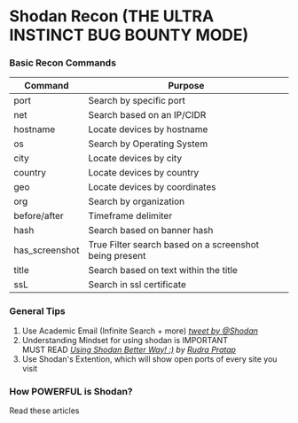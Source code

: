 # Shodan Recon (THE ULTRA INSTINCT BUG BOUNTY MODE)

### Basic Recon Commands

Command         | Purpose
----------------|-----------------------------------
port            | Search by specific port
net             | Search based on an IP/CIDR
hostname        | Locate devices by hostname
os              | Search by Operating System
city            | Locate devices by city
country         | Locate devices by country
geo             | Locate devices by coordinates
org             | Search by organization
before/after    | Timeframe delimiter
hash            | Search based on banner hash
has_screenshot  | True Filter search based on a screenshot being present
title           | Search based on text within the title
ssL             | Search in ssl certificate

### General Tips
1. Use Academic Email (Infinite Search + more) *[tweet by @Shodan](https://twitter.com/shodanhq/status/1036715482664054785)*
2. Understanding Mindset for using shodan is IMPORTANT  
MUST READ *[Using Shodan Better Way! :)](https://medium.com/bugbountywriteup/using-shodan-better-way-b40f330e45f6) by [Rudra Pratap](https://twitter.com/0xrudrapratap)*
3. Use Shodan's Extention, which will show open ports of every site you visit

### How POWERFUL is Shodan?
Read these articles




